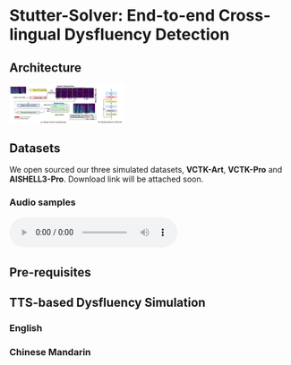 # Stutter-Solver: End-to-end Cross-lingual Dysfluency Detection

## Architecture
<img src="resources/architecture.png" alt="image-20240321090057059" style="zoom: 20%; display: block; margin-right: auto; margin-left: 0;" />


## Datasets
We open sourced our three simulated datasets, **VCTK-Art**, **VCTK-Pro** and **AISHELL3-Pro**. Download link will be attached soon.

### Audio samples

<audio controls>
  <source src="https://github.com/eureka235/Stutter-Solver/raw/main/audio/vctk-pro/1-rep.wav" type="audio/wav">
</audio>


## Pre-requisites


## TTS-based Dysfluency Simulation

### English


### Chinese Mandarin

